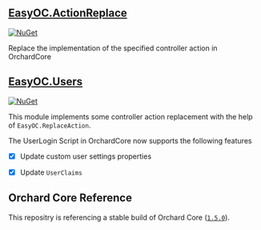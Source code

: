 ## [EasyOC.ActionReplace](src/EasyOC.ReplaceAction)
[![NuGet](https://img.shields.io/nuget/v/EasyOC.Users.svg)](https://www.nuget.org/packages/EasyOC.Users)

Replace the implementation of the specified controller action in OrchardCore

## [EasyOC.Users](src/EasyOC.Users)
[![NuGet](https://img.shields.io/nuget/v/EasyOC.Users.svg)](https://www.nuget.org/packages/EasyOC.Users)

This module implements some controller action replacement with the help of `EasyOC.ReplaceAction`.

The UserLogin Script in OrchardCore now supports the following features

- [x] Update custom user settings properties
- [x] Update `UserClaims`


## Orchard Core Reference

This repositry is referencing a stable build of Orchard Core ([`1.5.0`](https://www.nuget.org/packages/OrchardCore.Module.Targets/1.5.0)).




